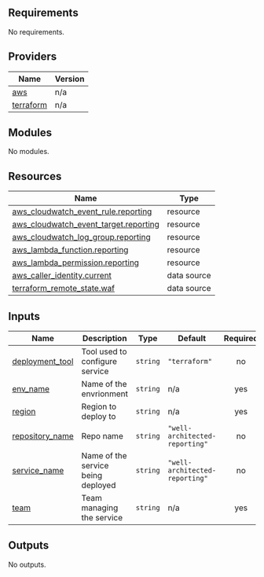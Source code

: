 ## Requirements

No requirements.

## Providers

| Name | Version |
|------|---------|
| <a name="provider_aws"></a> [aws](#provider\_aws) | n/a |
| <a name="provider_terraform"></a> [terraform](#provider\_terraform) | n/a |

## Modules

No modules.

## Resources

| Name | Type |
|------|------|
| [aws_cloudwatch_event_rule.reporting](https://registry.terraform.io/providers/hashicorp/aws/latest/docs/resources/cloudwatch_event_rule) | resource |
| [aws_cloudwatch_event_target.reporting](https://registry.terraform.io/providers/hashicorp/aws/latest/docs/resources/cloudwatch_event_target) | resource |
| [aws_cloudwatch_log_group.reporting](https://registry.terraform.io/providers/hashicorp/aws/latest/docs/resources/cloudwatch_log_group) | resource |
| [aws_lambda_function.reporting](https://registry.terraform.io/providers/hashicorp/aws/latest/docs/resources/lambda_function) | resource |
| [aws_lambda_permission.reporting](https://registry.terraform.io/providers/hashicorp/aws/latest/docs/resources/lambda_permission) | resource |
| [aws_caller_identity.current](https://registry.terraform.io/providers/hashicorp/aws/latest/docs/data-sources/caller_identity) | data source |
| [terraform_remote_state.waf](https://registry.terraform.io/providers/hashicorp/terraform/latest/docs/data-sources/remote_state) | data source |

## Inputs

| Name | Description | Type | Default | Required |
|------|-------------|------|---------|:--------:|
| <a name="input_deployment_tool"></a> [deployment\_tool](#input\_deployment\_tool) | Tool used to configure service | `string` | `"terraform"` | no |
| <a name="input_env_name"></a> [env\_name](#input\_env\_name) | Name of the envrionment | `string` | n/a | yes |
| <a name="input_region"></a> [region](#input\_region) | Region to deploy to | `string` | n/a | yes |
| <a name="input_repository_name"></a> [repository\_name](#input\_repository\_name) | Repo name | `string` | `"well-architected-reporting"` | no |
| <a name="input_service_name"></a> [service\_name](#input\_service\_name) | Name of the service being deployed | `string` | `"well-architected-reporting"` | no |
| <a name="input_team"></a> [team](#input\_team) | Team managing the service | `string` | n/a | yes |

## Outputs

No outputs.
